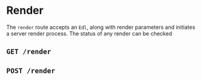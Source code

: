 # Render
The `render` route accepts an `Edl`, along with render parameters and initiates a server render process. The status of any render can be checked 

## `GET /render`

## `POST /render`
